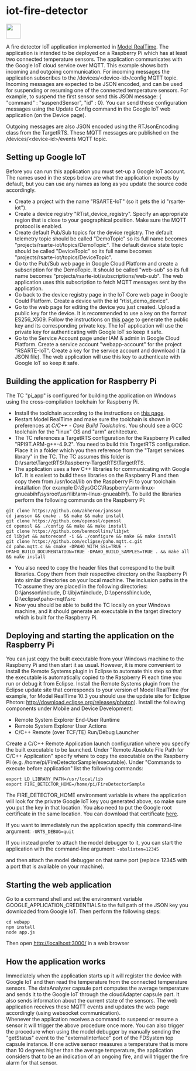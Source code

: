 # iot-fire-detector
<img src="https://github.com/hcl-pnp-rtist/iot-fire-detector/blob/master/webapp/public/img/flame.jpg" width="40" height="40">

A fire detector IoT application implemented in [Model RealTime](https://www.hcl-software.com/devops-model-realtime). The application is intended to be deployed on a Raspberry Pi which has at least two connected temperature sensors. The application communicates with the Google IoT cloud service over MQTT. This example shows both incoming and outgoing communication. 
For incoming messages the application subscribes to the /devices/\<device-id\>/config MQTT topic. Incoming messages are expected to be JSON encoded, and can be used for suspending or resuming one of the connected temperature sensors. For example, to suspend the first sensor send this JSON message:
{ "command" : "suspendSensor", "id" : 0}.
You can send these configuration messages using the Update Config command in the Google IoT web application (on the Device page).

Outgoing messages are also JSON encoded using the RTJsonEncoding class from the TargetRTS. These MQTT messages are published on the /devices/\<device-id\>/events MQTT topic. 

## Setting up Google IoT
Before you can run this application you must set-up a Google IoT account. The names used in the steps below are what the application expects by default, but you can use any names as long as you update the source code accordingly.
* Create a project with the name "RSARTE-IoT" (so it gets the id "rsarte-iot").
* Create a device registry "RTist_device_registry". Specify an appropriate region that is close to your geographical position. Make sure the MQTT protocol is enabled.
* Create default Pub/Sub topics for the device registry. The default telemetry topic should be called "DemoTopic" so its full name becomes "projects/rsarte-iot/topics/DemoTopic". The default device state topic should be called "DeviceTopic" so its full name becomes "projects/rsarte-iot/topics/DeviceTopic".
* Go to the Pub/Sub web page in Google Cloud Platform and create a subscription for the DemoTopic. It should be called "web-sub" so its full name becomes "projects/rsarte-iot/subscriptions/web-sub". The web application uses this subscription to fetch MQTT messages sent by the application.
* Go back to the device registry page in the IoT Core web page in Google Could Platform. Create a device with the id "rtist_demo_device".
* Go to the web page for editing the device you just created. Upload a public key for the device. It is recommended to use a key on the format ES256_X509. Follow the instructions on [this page](https://cloud.google.com/iot/docs/how-tos/credentials/keys) to generate the public key and its corresponding private key. The IoT application will use the private key for authenticating with Google IoT so keep it safe.
* Go to the Service Account page under IAM & admin in Google Cloud Platform. Create a service account "webapp-account" for the project "RSARTE-IoT". Create a key for the service account and download it (a JSON file). The web application will use this key to authenticate with Google IoT so keep it safe.

## Building the application for Raspberry Pi
The TC "pi_app" is configured for building the application on Windows using the cross-compilation toolchain for Raspberry Pi. 
* Install the toolchain according to the instructions on [this page](http://gnutoolchains.com/raspberry/).
* Restart Model RealTime and make sure the toolchain is shown in preferences at *C/C++ - Core Build Toolchains*. You should see a GCC toolchain for the "linux" OS and "arm" architecture.
* The TC references a TargetRTS configuration for the Raspberry Pi called "RPI9T.ARM-g++-4.9.2". You need to build this TargetRTS configuration. Place it in a folder which you then reference from the "Target services library" in the TC. The TC assumes this folder is D:\\rsarte\\TargetRTS\\Raspberry-TargetRTS\\TargetRTS.
* The application uses a few C++ libraries for communicating with Google IoT. It is easiest to build these libraries on the Raspberry Pi and then copy them from /usr/local/lib on the Raspberry Pi to your toolchain installation (for example D:\\SysGCC\\Raspberry\\arm-linux-gnueabihf\\sysroot\\usr\\lib\\arm-linux-gnueabihf). To build the libraries perform the following commands on the Raspberry Pi:

```
git clone https://github.com/akheron/jansson
cd jansson && cmake . && make && make install
git clone https://github.com/openssl/openssl
cd openssl && ./config && make && make install
git clone https://github.com/benmcollins/libjwt
cd libjwt && autoreconf -i && ./configure && make && make install
git clone https://github.com/eclipse/paho.mqtt.c.git
cd paho.mqtt.c && cmake -DPAHO_WITH_SSL=TRUE -DPAHO_BUILD_DOCUMENTATION=TRUE -DPAHO_BUILD_SAMPLES=TRUE . && make all && make install
```

* You also need to copy the header files that correspond to the built libraries. Copy them from their respective directory on the Raspberry Pi into similar directories on your local machine. The inclusion paths in the TC assume they are placed in the following directories: D:\\jansson\include, D:\\libjwt\\include, D:\\openssl\\include, D:\\eclipse\\paho-mqtt\\src
* Now you should be able to build the TC locally on your Windows machine, and it should generate an executable in the target directory which is built for the Raspberry Pi.

## Deploying and starting the application on the Raspberry Pi
You can just copy the built executable from your Windows machine to the Raspberry Pi and then start it as usual. However, it is more convenient to install the Remote Systems plugin in Eclipse to automate this step so that the executable is automatically copied to the Raspberry Pi each time you run or debug it from Eclipse. Install the Remote Systems plugin from the Eclipse update site that corresponds to your version of Model RealTime (for example, for Model RealTime 10.3 you should use the update site for Eclipse Photon: http://download.eclipse.org/releases/photon). Install the following components under Mobile and Device Development:
* Remote System Explorer End-User Runtime
* Remote System Explorer User Actions
* C/C++ Remote (over TCF/TE) Run/Debug Launcher

Create a C/C++ Remote Application launch configuration where you specify the built executable to be launched. Under "Remote Absolute File Path for C/C++ Application" specify where to copy the executable on the Raspberry Pi (e.g. /home/pi/FireDetectorSample/executable). Under "Commands to execute before application" list the following commands:

```
export LD_LIBRARY_PATH=/usr/local/lib  
export FIRE_DETECTOR_HOME=/home/pi/FireDetectorSample
```

The FIRE_DETECTOR_HOME environment variable is where the application will look for the private Google IoT key you generated above, so make sure you put the key in that location. You also need to put the Google root certificate in the same location. You can download that certificate [here](https://pki.goog/roots.pem).

If you want to immediately run the application specify this command-line argument:
`-URTS_DEBUG=quit`

If you instead prefer to attach the model debugger to it, you can start the application with the command-line argument:
`-obslisten=12345`

and then attach the model debugger on that same port (replace 12345 with a port that is available on your machine).

## Starting the web application
Go to a command shell and set the environment variable GOOGLE_APPLICATION_CREDENTIALS to the full path of the JSON key you downloaded from Google IoT. Then perform the following steps:

```
cd webapp
npm install
node app.js
```

Then open [http://localhost:3000/](http://localhost:3000/) in a web browser

## How the application works
Immediately when the application starts up it will register the device with Google IoT and then read the temperature from the connected temperature sensors. The dataAnalyzer capsule part computes the average temperature and sends it to the Google IoT through the cloudAdapter capsule part. It also sends information about the current state of the sensors. The web application receives these MQTT events and updates the web page accordingly (using websocket communication).  
Whenever the application receives a command to suspend or resume a sensor it will trigger the above procedure once more. You can also trigger the procedure when using the model debugger by manually sending the "getStatus" event to the "externalInterface" port of the FDSystem top capsule instance. If one active sensor measures a temperature that is more than 10 degrees higher than the average temperature, the application considers that to be an indication of an ongoing fire, and will trigger the fire alarm for that sensor.

